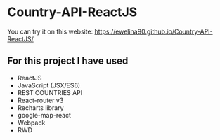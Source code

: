 # Country-API-ReactJS

You can try it on this website: https://ewelina90.github.io/Country-API-ReactJS/

## For this project I have used
* ReactJS
* JavaScript (JSX/ES6)
* REST COUNTRIES API
* React-router v3
* Recharts library
* google-map-react
* Webpack
* RWD


